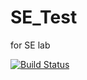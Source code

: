 # SE_Test
for SE lab



[![Build Status](https://travis-ci.com/muyumiya1201/SE_Test.svg?branch=master)](https://travis-ci.com/muyumiya1201/SE_Test)

